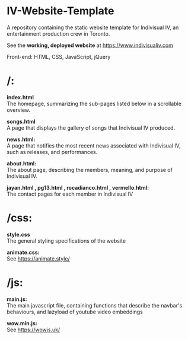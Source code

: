 # IV-Website-Template
A repository containing the static website template for Indivisual IV, an entertainment production crew in Toronto.

See the **working, deployed website** at https://www.indivisualiv.com

Front-end: HTML, CSS, JavaScript, jQuery

# /:

**index.html**  
The homepage, summarizing the sub-pages listed below in a scrollable overview.

**songs.html**  
A page that displays the gallery of songs that Indivisual IV produced.

**news.html:**  
A page that notifies the most recent news associated with Indivisual IV, such as releases, and performances.

**about.html:**  
The about page, describing the members, meaning, and purpose of Indivisual IV.

**jayan.html , pg13.html , rocadianco.html , vermello.html:**  
The contact pages for each member in Indivisual IV

# /css:

**style.css**  
The general styling specifications of the website

**animate.css:**  
See https://animate.style/

# /js:

**main.js:**  
The main javascript file, containing functions that describe the navbar's behaviours, and lazyload of youtube video embeddings

**wow.min.js:**  
See https://wowjs.uk/
